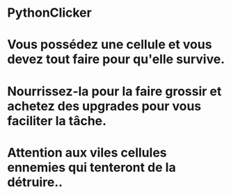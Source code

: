 # PythonClicker
# Vous possédez une cellule et vous devez tout faire pour qu'elle survive. 
# Nourrissez-la pour la faire grossir et achetez des upgrades pour vous faciliter la tâche.
# Attention aux viles cellules ennemies qui tenteront de la détruire..
